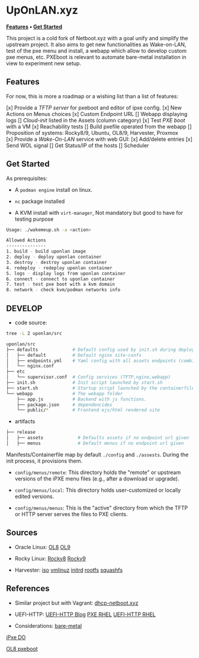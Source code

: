 # UpOnLAN.xyz

**[Features](#features) • [Get Started](#get-started)**

This project is a cold fork of Netboot.xyz with a goal unify and simplify the upstream project. It also aims to get new functionalities as Wake-on-LAN, test of the pxe menu and install, a webapp which allow to develop custom pxe menus, etc.
PXEboot is relevant to automate bare-metal installation in view to experiment new setup.

## Features

For now, this is more a roadmap or a wishing list than a list of features:

[x] Provide a *TFTP server* for pxeboot and editor of ipxe config.
[x] New Actions on Menus choices
[x] Custom Endpoint URL
[] Webapp displaying logs
[] *Cloud-init* listed in the Assets (column category)
[x] Test *PXE boot* with a VM
[x] Reachability tests
[] Build pxefile operated from the webapp
[] Proposition of systems: Rocky8/9, Ubuntu, OL8/9, Harvester, Proxmox   
[x] Provide a *Wake-On-LAN* service with web GUI:
    [x] Add/delete entries
    [x] Send WOL signal
    [] Get Status/IP of the hosts
    [] Scheduler

## Get Started

As prerequisites:

* A `podman engine` install on linux.

* `nc` package installed

* A KVM install with `virt-manager`, Not mandatory but good to have for testing purpose 

```bash
Usage: ./wakemeup.sh -a <action>

Allowed Actions
---------------
1. build - build uponlan image
2. deploy - deploy uponlan container
3. destroy - destroy uponlan container
4. redeploy - redeploy uponlan container
5. logs - display logs from uponlan container
6. connect - connect to uponlan container
7. test - test pxe boot with a kvm domain
8. network - check kvm/podman networks info
```

## DEVELOP 

* code source:

```bash
tree -L 2 uponlan/src

uponlan/src
├── defaults             # Default config used by init.sh during deployement
│   ├── default          # Default nginx site-confs
│   ├── endpoints.yml    # Yaml config with all assets endpoints (combine with env ENDPOINT_URL)provided 
│   └── nginx.conf
├── etc
│   └── supervisor.conf  # Config services (TFTP,nginx,webapp)
├── init.sh              # Init script launched by start.sh
├── start.sh             # Startup script launched by the containerfile 
└── webapp               # The webapp folder
    ├── app.js           # Backend with js functions. 
    ├── package.json     # dependencides
    └── public/*         # Frontend ejs/html rendered site
```

* artifacts

```bash
├── release
│   ├── assets             # Defaults assets if no endpoint url given
│   ├── menus              # Default menus if no endpoint url given
```

Manifests/Containerfile map by default `./config` and `./assests`. During the init process, it provisions them.

- `config/menus/remote`: This directory holds the "remote" or upstream versions of the iPXE menu files (e.g., after a download or upgrade).

- `config/menus/local`: This directory holds user-customized or locally edited versions.

- `config/menus/menus`: This is the "active" directory from which the TFTP or HTTP server serves the files to PXE clients.



## Sources 

* Oracle Linux:
[OL8](https://yum.oracle.com/ISOS/OracleLinux/OL8/u10/x86_64/OracleLinux-R8-U10-x86_64-boot.iso)
[OL9](https://yum.oracle.com/ISOS/OracleLinux/OL9/u5/x86_64/OracleLinux-R9-U5-x86_64-dvd.iso)


* Rocky Linux:
[Rocky8](https://download.rockylinux.org/pub/rocky/8/isos/x86_64/Rocky-8.10-x86_64-boot.iso)
[Rocky9](https://download.rockylinux.org/pub/rocky/9/isos/x86_64/Rocky-9.5-x86_64-boot.iso)


* Harvester:
[iso](https://releases.rancher.com/harvester/v1.5.0/harvester-v1.5.0-amd64.iso)
[vmlinuz](https://releases.rancher.com/harvester/v1.5.0/harvester-v1.5.0-vmlinuz-amd64)
[initrd](https://releases.rancher.com/harvester/v1.5.0/harvester-v1.5.0-initrd-amd64)
[rootfs](https://releases.rancher.com/harvester/v1.5.0/harvester-v1.5.0-rootfs-amd64.squashfs)
[squashfs](https://releases.rancher.com/harvester/v1.5.0/harvester-v1.5.0-rootfs-amd64.squashfs)


## References

* Similar project but with Vagrant:
[dhcp-netboot.xyz](https://github.com/samdbmg/dhcp-netboot.xyz)

* UEFI-HTTP:
[UEFI-HTTP Blog](https://mrguitar.net/blog/?p=2300)
[PXE RHEL](https://developers.redhat.com/articles/2024/08/20/bare-metal-deployments-image-mode-rhel#prepare_a_pxe_environment)
[UEFI-HTTP RHEL](https://developers.redhat.com/articles/2024/08/20/bare-metal-deployments-image-mode-rhel#bonus__forget_tftp_uefi_http_boot_is_better)

* Considerations:
[bare-metal](https://www.jimangel.io/posts/automate-ubuntu-22-04-lts-bare-metal/)

[iPxe DO](https://www.digitalocean.com/community/tutorials/bare-metal-provisioning-with-pxe-and-ipxe)

[OL8 pxeboot](https://github.com/laspavel/pxe-boot)
